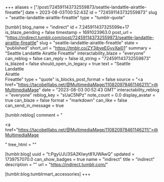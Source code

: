 +++
aliases = ["/post/724591143732559873/seattle-landattle-airattle-fireattle"]
date = 2023-08-03T00:52:43Z
id = "724591143732559873"
slug = "seattle-landattle-airattle-fireattle"
type = "tumblr-quote"

[tumblr]
blog_name = "indirect"
id = 7.245911437325599e+17
is_blaze_pending = false
timestamp = 1691023963.0
post_url = "https://indirect.tumblr.com/post/724591143732559873/seattle-landattle-airattle-fireattle"
slug = "seattle-landattle-airattle-fireattle"
state = "published"
short_url = "https://tmblr.co/ZY3jbyeEGyvXai01"
summary = "Seattle Landattle Airattle Fireattle"
interactability_blaze = "everyone"
can_reblog = false
can_reply = false
id_string = "724591143732559873"
is_blazed = false
should_open_in_legacy = true
text = "Seattle<br/>Landattle<br/>Airattle<br/>Fireattle"
type = "quote"
is_blocks_post_format = false
source = "<a href=\"https://tacobelllabs.net/@MultimediaMage/110820978461146211\">@MultimediaMage</a>"
date = "2023-08-03 00:52:43 GMT"
interactability_reblog = "everyone"
reblog_key = "sUaC5NPz"
note_count = 0.0
display_avatar = true
can_blaze = false
format = "markdown"
can_like = false
can_send_in_message = true

[tumblr.reblog]
comment = "<p><a href=\"https://tacobelllabs.net/@MultimediaMage/110820978461146211\">@MultimediaMage</a></p>"
tree_html = ""

[tumblr.blog]
uuid = "t:PgyUJU3SA2Klwyt81UWAwQ"
updated = 1739757070.0
can_show_badges = true
name = "indirect"
title = "indirect"
description = ""
url = "https://indirect.tumblr.com/"

[tumblr.blog.tumblrmart_accessories]
+++
